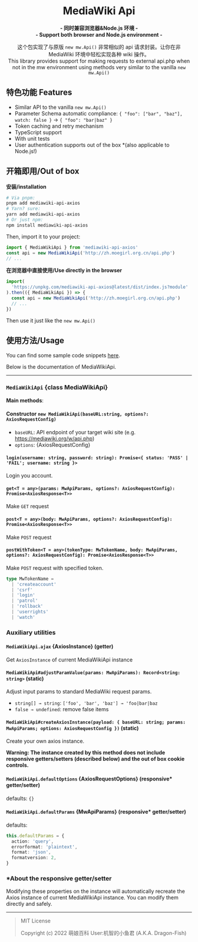 <div align="center">

# MediaWiki Api

**- 同时兼容浏览器&Node.js 环境 -**<br>
**- Support both browser and Node.js environment -**

这个包实现了与原版 `new mw.Api()` 非常相似的 api 请求封装。让你在非 MediaWiki 环境中轻松实现各种 wiki 操作。<br>
This library provides support for making requests to external api.php when not in the mw environment using methods very similar to the vanilla `new mw.Api()`

</div>

## 特色功能 Features

- Similar API to the vanilla `new mw.Api()`
- Parameter Schema automatic compliance: `{ "foo": ["bar", "baz"], watch: false }` → `{ "foo": "bar|baz" }`
- Token caching and retry mechanism
- TypeScript support
- With unit tests
- User authentication supports out of the box \*(also applicable to Node.js!)

## 开箱即用/Out of box

**安装/installation**

```sh
# Via pnpm:
pnpm add mediawiki-api-axios
# Yarn? sure:
yarn add mediawiki-api-axios
# Or just npm:
npm install mediawiki-api-axios
```

Then, import it to your project:

```ts
import { MediaWikiApi } from 'mediawiki-api-axios'
const api = new MediaWikiApi('http://zh.moegirl.org.cn/api.php')
// ...
```

**在浏览器中直接使用/Use directly in the browser**

```ts
import(
  'https://unpkg.com/mediawiki-api-axios@latest/dist/index.js?module'
).then(({ MediaWikiApi }) => {
  const api = new MediaWikiApi('http://zh.moegirl.org.cn/api.php')
  // ...
})
```

Then use it just like the `new mw.Api()`

## 使用方法/Usage

You can find some sample code snippets [here](test/).

Below is the documentation of MediaWikiApi.

---

### `MediaWikiApi` {class MediaWikiApi}

**Main methods**:

#### Constructor `new MediaWikiApi(baseURL:string, options?: AxiosRequestConfig)`

- `baseURL`: API endpoint of your target wiki site (e.g. https://mediawiki.org/w/api.php)
- `options`: {AxiosRequestConfig}

#### `login(username: string, password: string): Promise<{ status: 'PASS' | 'FAIL'; username: string }>`

Login you account.

#### `get<T = any>(params: MwApiParams, options?: AxiosRequestConfig): Promise<AxiosResponse<T>>`

Make `GET` request

#### `post<T = any>(body: MwApiParams, options?: AxiosRequestConfig): Promise<AxiosResponse<T>>`

Make `POST` request

#### `postWithToken<T = any>(tokenType: MwTokenName, body: MwApiParams, options?: AxiosRequestConfig): Promise<AxiosResponse<T>>`

Make `POST` request with specified token.

```ts
type MwTokenName =
  | 'createaccount'
  | 'csrf'
  | 'login'
  | 'patrol'
  | 'rollback'
  | 'userrights'
  | 'watch'
```

### Auxiliary utilities

#### `MediaWikiApi.ajax` {AxiosInstance} (getter)

Get `AxiosInstance` of current MediaWikiApi instance

#### `MediaWikiApi#adjustParamValue(params: MwApiParams): Record<string: string>` (static)

Adjust input params to standard MediaWiki request params.

- `string[] → string`: `['foo', 'bar', 'baz'] → 'foo|bar|baz`
- `false → undefined`: remove false items

#### `MediaWikiApi#createAxiosInstance(payload: { baseURL: string; params: MwApiParams; options: AxiosRequestConfig })` (static)

Create your own axios instance.

**Warning: The instance created by this method does not include responsive getters/setters (described below) and the out of box cookie controls.**

#### `MediaWikiApi.defaultOptions` {AxiosRequestOptions} (responsive\* getter/setter)

defaults: `{}`

#### `MediaWikiApi.defaultParams` {MwApiParams} (responsive\* getter/setter)

defaults:

```ts
this.defaultParams = {
  action: 'query',
  errorformat: 'plaintext',
  format: 'json',
  formatversion: 2,
}
```

### \*About the responsive getter/setter

Modifying these properties on the instance will automatically recreate the Axios instance of current MediaWikiApi instance. You can modify them directly and safely.

---

> MIT License
>
> Copyright (c) 2022 萌娘百科 User:机智的小鱼君 (A.K.A. Dragon-Fish)
